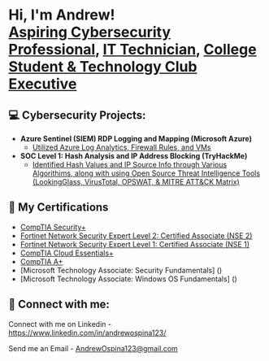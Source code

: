 <h1>Hi, I'm Andrew! <br/><a href="https://github.com/AndrewOspina">Aspiring Cybersecurity Professional</a>, <a href="https://www.linkedin.com/in/andrewospina123/">IT Technician</a>, <a href="https://www.brightpoint.edu/services/student-activities/student-clubs/">College Student & Technology Club Executive</a></h1>

<h2>💻 Cybersecurity Projects:</h2>

- <b>Azure Sentinel (SIEM) RDP Logging and Mapping (Microsoft Azure)</b>
  - [Utilized Azure Log Analytics, Firewall Rules, and VMs](https://github.com/joshmadakor1/Algorithms-Practice)
- <b>SOC Level 1: Hash Analysis and IP Address Blocking (TryHackMe)</b>
  - [Identified Hash Values and IP Source Info through Various Algorithims, along with using Open Source Threat Intelligence Tools (LookingGlass, VirusTotal, OPSWAT, & MITRE ATT&CK Matrix)](https://github.com/joshmadakor1/Algorithms-Practice)


<h2>📜 My Certifications </h2>

- [CompTIA Security+](https://www.youtube.com/watch?v=a83ASGn_V_s)
- [Fortinet Network Security Expert Level 2: Certified Associate (NSE 2)](https://www.youtube.com/watch?v=uHy3oM7NnoU)
- [Fortinet Network Security Expert Level 1: Certified Associate (NSE 1)](https://www.youtube.com/watch?v=N-L9hklSlNk)
- [CompTIA Cloud Essentials+](https://www.youtube.com/watch?v=OfvdQeh79s0)
- [CompTIA A+](https://www.youtube.com/watch?v=E2MwRWxDBkA)
- [Microsoft Technology Associate: Security Fundamentals] ()
- [Microsoft Technology Associate: Windows OS Fundamentals] ()

<h2> 🤳 Connect with me:</h2>

Connect with me on Linkedin - https://www.linkedin.com/in/andrewospina123/

Send me an Email - AndrewOspina123@gmail.com



<!--
**joshmadakor1/joshmadakor1** is a ✨ _special_ ✨ repository because its `README.md` (this file) appears on your GitHub profile.

Here are some ideas to get you started:

- 🔭 I’m currently working on ...
- 🌱 I’m currently learning ...
- 👯 I’m looking to collaborate on ...
- 🤔 I’m looking for help with ...
- 💬 Ask me about ...
- 📫 How to reach me: ...
- 😄 Pronouns: ...
- ⚡ Fun fact: ...
-->
